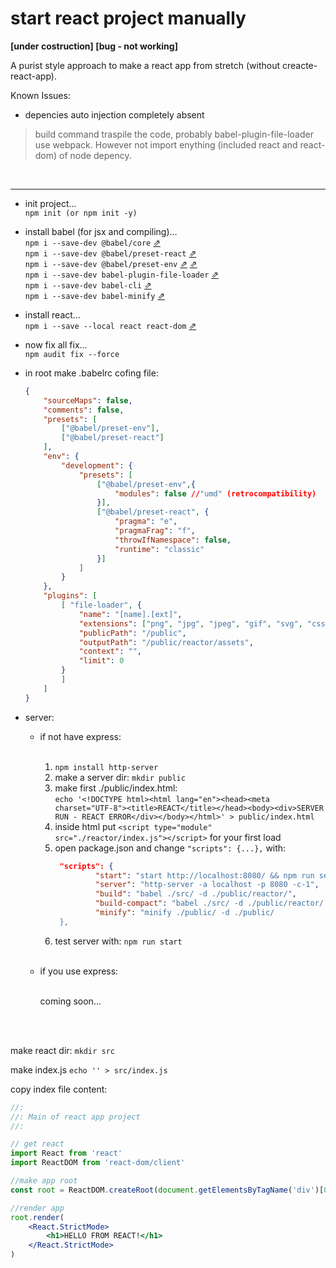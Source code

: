 # start react project manually

<b>[under costruction] [bug - not working]</b>

A purist style approach to make a react app from stretch (without creacte-react-app).

Known Issues:
- depencies auto injection completely absent

> build command traspile the code, probably babel-plugin-file-loader use webpack. However not import enything (included react and react-dom) of node depency.

<br>

---



- init project...<br>
`npm init (or npm init -y)`<br>

- install babel (for jsx and compiling)...<br>
`npm i --save-dev @babel/core` [⇗](https://babeljs.io/docs/en/babel-preset-react)<br>
`npm i --save-dev @babel/preset-react` [⇗](https://babeljs.io/docs/en/babel-preset-react)<br>
`npm i --save-dev @babel/preset-env` [⇗](https://github.com/rollup/rollup-plugin-babel) [⇗](https://github.com/rollup/rollup-plugin-babel)<br>
`npm i --save-dev babel-plugin-file-loader` [⇗](https://github.com/sheerun/babel-plugin-file-loader)<br>
`npm i --save-dev babel-cli` [⇗](https://babeljs.io/docs/en/babel-cli)<br>
`npm i --save-dev babel-minify` [⇗](https://babeljs.io/docs/en/babel-minify)<br>

- install react...<br>
`npm i --save --local react react-dom` [⇗](https://www.taniarascia.com/getting-started-with-react/)<br>

- now fix all fix...<br>
`npm audit fix --force`

- in root make .babelrc cofing file:
	```json
	{
		"sourceMaps": false,
		"comments": false,
		"presets": [
			["@babel/preset-env"],
			["@babel/preset-react"]
		],
		"env": {
			"development": {
				"presets": [
					["@babel/preset-env",{
						"modules": false //"umd" (retrocompatibility)
					}],
					["@babel/preset-react", {
						"pragma": "e",
						"pragmaFrag": "f",
						"throwIfNamespace": false,
						"runtime": "classic"
					}]
				]
			}
		},
		"plugins": [
			[ "file-loader", {
				"name": "[name].[ext]",
				"extensions": ["png", "jpg", "jpeg", "gif", "svg", "css"],
				"publicPath": "/public",
				"outputPath": "/public/reactor/assets",
				"context": "",
				"limit": 0
			}
			]
		]
	}
	```

- server:

  - if not have express:<br><br>

    1. `npm install http-server`
    2. make a server dir: `mkdir public`<br>
    3. make first ./public/index.html:<br>
    `echo '<!DOCTYPE html><html lang="en"><head><meta charset="UTF-8"><title>REACT</title></head><body><div>SERVER RUN - REACT ERROR</div></body></html>' > public/index.html`
	4. inside html put `<script type="module" src="./reactor/index.js"></script>` for your first load
    5. open package.json and change
       ```"scripts": {...},``` 
       with:
       ```json
		"scripts": {
			    "start": "start http://localhost:8080/ && npm run server",
				"server": "http-server -a localhost -p 8080 -c-1",
				"build": "babel ./src/ -d ./public/reactor/",
				"build-compact": "babel ./src/ -d ./public/reactor/ && rollup && npm run minify",
				"minify": "minify ./public/ -d ./public/
		},
        ```
    6. test server with: `npm run start`<br><br>


  - if you use express:<br><br>

	coming soon...

<br><br>

make react dir:
`mkdir src`

make index.js
`echo '' > src/index.js`

copy index file content:

```jsx
//:
//: Main of react app project
//:

// get react
import React from 'react'
import ReactDOM from 'react-dom/client'

//make app root
const root = ReactDOM.createRoot(document.getElementsByTagName('div')[0])

//render app
root.render(
	<React.StrictMode>
		<h1>HELLO FROM REACT!</h1>
	</React.StrictMode>
)
```